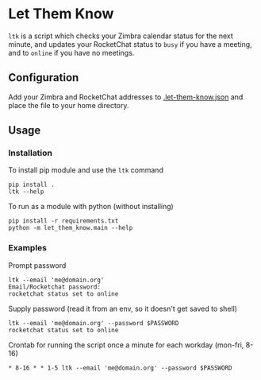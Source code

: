 # Let Them Know
`ltk` is a script which checks your Zimbra calendar status for the next minute, and updates your RocketChat status to `busy` if you have a meeting, and to `online` if you have no meetings.

## Configuration
Add your Zimbra and RocketChat addresses to [.let-them-know.json](.let-them-know.json) and place the file to your home directory.

## Usage

### Installation
To install pip module and use the `ltk` command
```
pip install .
ltk --help
```

To run as a module with python (without installing)
```
pip install -r requirements.txt
python -m let_them_know.main --help
```

### Examples
Prompt password
```
ltk --email 'me@domain.org'
Email/Rocketchat password:
rocketchat status set to online
```

Supply password (read it from an env, so it doesn't get saved to shell)
```
ltk --email 'me@domain.org' --password $PASSWORD
rocketchat status set to online
```

Crontab for running the script once a minute for each workday (mon-fri, 8-16)
```
* 8-16 * * 1-5 ltk --email 'me@domain.org' --password $PASSWORD
```
